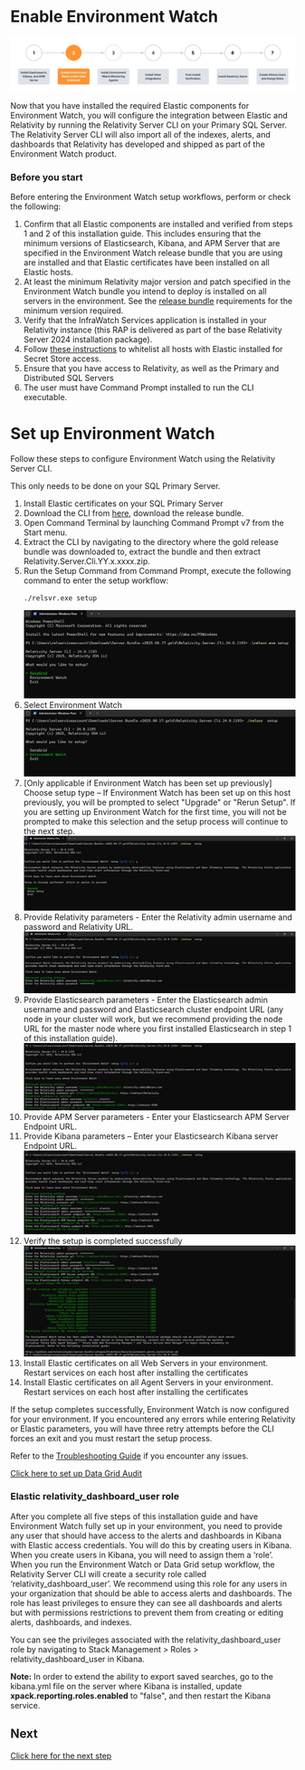 # Enable Environment Watch

![Setup Stage](../resources/enable_environmentwatch.png)

Now that you have installed the required Elastic components for Environment Watch, you will configure the integration between Elastic and Relativity by running the Relativity Server CLI on your Primary SQL Server. The Relativity Server CLI will also import all of the indexes, alerts, and dashboards that Relativity has developed and shipped as part of the Environment Watch product.

### Before you start

Before entering the Environment Watch setup workflows, perform or check the following:

1. Confirm that all Elastic components are installed and verified from steps 1 and 2 of this installation guide. This includes ensuring that the minimum versions of Elasticsearch, Kibana, and APM Server that are specified in the Environment Watch release bundle that you are using are installed and that Elastic certificates have been installed on all Elastic hosts.<br/>
2. At least the minimum Relativity major version and patch specified in the Environment Watch bundle you intend to deploy is installed on all servers in the environment. See the [release bundle](https://github.com/relativitydev/server-bundle-release/releases) requirements for the minimum version required.<br/>
3. Verify that the InfraWatch Services application is installed in your Relativity instance (this RAP is delivered as part of the base Relativity Server 2024 installation package).<br/>
4. Follow [these instructions](https://help.relativity.com/Server2024/Content/System_Guides/Secret_Store/Secret_Store.htm#Configuringclients) to whitelist all hosts with Elastic installed for Secret Store access.<br/>
5. Ensure that you have access to Relativity, as well as the Primary and Distributed SQL Servers<br/>
6. The user must have Command Prompt installed to run the CLI executable.<br/>

# Set up Environment Watch

Follow these steps to configure Environment Watch using the Relativity Server CLI.

This only needs to be done on your SQL Primary Server.

1. Install Elastic certificates on your SQL Primary Server
2. Download the CLI from [here](https://github.com/relativitydev/server-bundle-release/releases), download the release bundle.
3. Open Command Terminal by launching Command Prompt v7 from the Start menu.
4. Extract the CLI by navigating to the directory where the gold release bundle was downloaded to, extract the bundle and then extract Relativity.Server.Cli.YY.x.xxxx.zip.
5. Run the Setup Command from Command Prompt, execute the following command to enter the setup workflow:
    ```
    ./relsvr.exe setup
    ```
    ![cli setup options](../resources/cli-datagrid-images/clioptions.png)
6. Select Environment Watch
    ![selectenvironmentwatch](../resources/cli-datagrid-images/selectenvironmentwatch.png)
7. [Only applicable if Environment Watch has been set up previously] Choose setup type – If Environment Watch has been set up on this host previously, you will be prompted to select "Upgrade" or "Rerun Setup". If you are setting up Environment Watch for the first time, you will not be prompted to make this selection and the setup process will continue to the next step.
    ![EWOptions](../resources/cli-datagrid-images/EWOptions.png)
8. Provide Relativity parameters - Enter the Relativity admin username and password and Relativity URL.
    ![clirelativityparameters](../resources/cli-datagrid-images/clirelativityparameters.png)
9.  Provide Elasticsearch parameters - Enter the Elasticsearch admin username and password and Elasticsearch cluster endpoint URL (any node in your cluster will work, but we recommend providing the node URL for the master node where you first installed Elasticsearch in step 1 of this installation guide).
    ![elasticparameters](../resources/cli-datagrid-images/elasticparameters.png)
10.   Provide APM Server parameters - Enter your Elasticsearch APM Server Endpoint URL.
11.   Provide Kibana parameters – Enter your Elasticsearch Kibana server Endpoint URL.
    ![apm-kibanaparameters](../resources/cli-datagrid-images/apm-kibanaparameters.png)
12.   Verify the setup is completed successfully
    ![clisetupsuccessfull](../resources/cli-datagrid-images/clisetupsuccessfull.png)
13.   Install Elastic certificates on all Web Servers in your environment. Restart services on each host after installing the certificates
14.   Install Elastic certificates on all Agent Servers in your environment. Restart services on each host after installing the certificates

If the setup completes successfully, Environment Watch is now configured for your environment. If you encountered any errors while entering Relativity or Elastic parameters, you will have three retry attempts before the CLI forces an exit and you must restart the setup process.

Refer to the [Troubleshooting Guide](environment_watch_troubleshooting.md) if you encounter any issues.

[Click here to set up Data Grid Audit](datagrid_audit_setup.md)

### Elastic relativity_dashboard_user role

After you complete all five steps of this installation guide and have Environment Watch fully set up in your environment, you need to provide any user that should have access to the alerts and dashboards in Kibana with Elastic access credentials. You will do this by creating users in Kibana. When you create users in Kibana, you will need to assign them a ‘role’. When you run the Environment Watch or Data Grid setup workflow, the Relativity Server CLI will create a security role called ‘relativity_dashboard_user’. We recommend using this role for any users in your organization that should be able to access alerts and dashboards. The role has least privileges to ensure they can see all dashboards and alerts but with permissions restrictions to prevent them from creating or editing alerts, dashboards, and indexes.

You can see the privileges associated with the relativity_dashboard_user role by navigating to Stack Management > Roles > relativity_dashboard_user in Kibana.

**Note:** In order to extend the ability to export saved searches, go to the kibana.yml file on the server where Kibana is installed, update **xpack.reporting.roles.enabled** to "false", and then restart the Kibana service.

## Next

[Click here for the next step](install_environment_watch_monitoring_agents.md)



